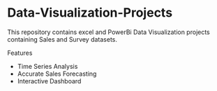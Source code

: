 # Data-Visualization-Projects
This repository contains excel and PowerBi Data Visualization projects containing Sales and Survey datasets.

Features
- Time Series Analysis
- Accurate Sales Forecasting
- Interactive Dashboard
